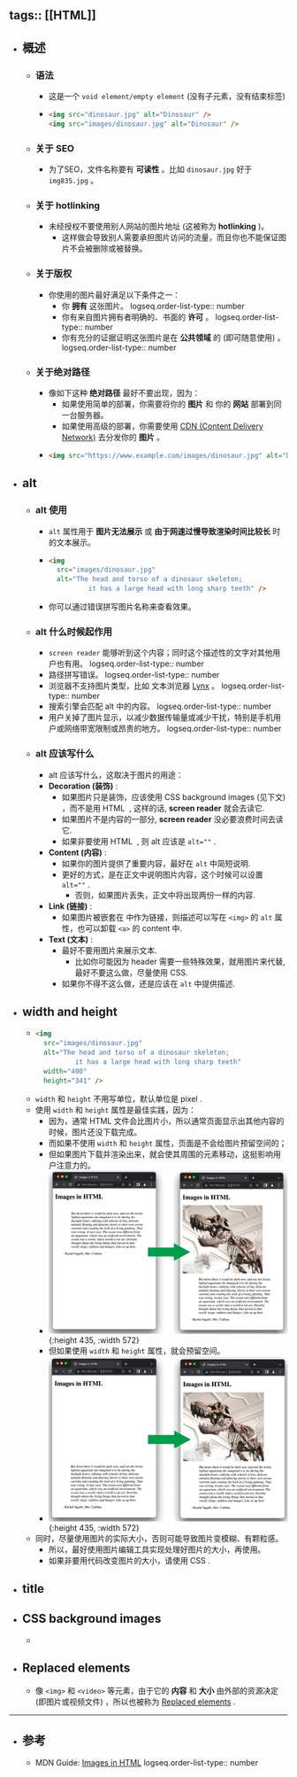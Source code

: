 tags:: [[HTML]]
---

- ## 概述
	- ### 语法
		- 这是一个 `void element/empty element` (没有子元素，没有结束标签)
		- ```html
		  <img src="dinosaur.jpg" alt="Dinosaur" />
		  <img src="images/dinosaur.jpg" alt="Dinosaur" />
		  ```
	- ### 关于 SEO
		- 为了SEO，文件名称要有 **可读性** 。比如 `dinosaur.jpg` 好于 `img835.jpg` 。
	- ### 关于 hotlinking
		- 未经授权不要使用别人网站的图片地址 (这被称为 **hotlinking** )。
			- 这样做会导致别人需要承担图片访问的流量，而且你也不能保证图片不会被删除或被替换。
	- ### 关于版权
		- 你使用的图片最好满足以下条件之一：
			- 你 **拥有** 这张图片。
			  logseq.order-list-type:: number
			- 你有来自图片拥有者明确的、书面的 **许可** 。
			  logseq.order-list-type:: number
			- 你有充分的证据证明这张图片是在 **公共领域** 的 (即可随意使用) 。
			  logseq.order-list-type:: number
	- ### 关于绝对路径
		- 像如下这种 **绝对路径** 最好不要出现，因为：
			- 如果使用简单的部署，你需要将你的 **图片** 和 你的 **网站** 部署到同一台服务器。
			- 如果使用高级的部署，你需要使用 [CDN (Content Delivery Network)](https://developer.mozilla.org/en-US/docs/Glossary/CDN) 去分发你的 **图片** 。
		- ```html
		  <img src="https://www.example.com/images/dinosaur.jpg" alt="Dinosaur" />
		  ```
- ## alt
	- ### alt 使用
		- `alt` 属性用于 **图片无法展示** 或 **由于网速过慢导致渲染时间比较长** 时的文本展示。
		- ```html
		  <img
		    src="images/dinosaur.jpg"
		    alt="The head and torso of a dinosaur skeleton;
		            it has a large head with long sharp teeth" />
		  ```
		- 你可以通过错误拼写图片名称来查看效果。
	- ### alt 什么时候起作用
		- `screen reader` 能够听到这个内容；同时这个描述性的文字对其他用户也有用。
		  logseq.order-list-type:: number
		- 路径拼写错误。
		  logseq.order-list-type:: number
		- 浏览器不支持图片类型，比如 文本浏览器 [Lynx](https://en.wikipedia.org/wiki/Lynx_(web_browser)) 。
		  logseq.order-list-type:: number
		- 搜索引擎会匹配 alt 中的内容。
		  logseq.order-list-type:: number
		- 用户关掉了图片显示，以减少数据传输量或减少干扰，特别是手机用户或网络带宽限制或昂贵的地方。
		  logseq.order-list-type:: number
	- ### alt 应该写什么
		- alt 应该写什么，这取决于图片的用途：
		- **Decoration (装饰)** :
			- 如果图片只是装饰，应该使用 CSS background images (见下文) ，而不是用 HTML <img> , 这样的话, **screen reader** 就会去读它.
			- 如果图片不是内容的一部分, **screen reader** 没必要浪费时间去读它.
			- 如果非要使用 HTML <img> , 则 alt 应该是 `alt=""` .
		- **Content (内容)** :
			- 如果你的图片提供了重要内容，最好在 `alt` 中简短说明.
			- 更好的方式，是在正文中说明图片内容，这个时候可以设置 `alt=""` .
				- 否则，如果图片丢失，正文中将出现两份一样的内容.
		- **Link (链接)** :
			- 如果图片被嵌套在 <a> 中作为链接，则描述可以写在 `<img>` 的 `alt` 属性，也可以卸载 `<a>` 的 content 中.
		- **Text (文本)** :
			- 最好不要用图片来展示文本.
				- 比如你可能因为 header 需要一些特殊效果，就用图片来代替, 最好不要这么做，尽量使用 CSS.
			- 如果你不得不这么做，还是应该在 `alt` 中提供描述.
- ## width and height
	- ``` html
	  <img
	    src="images/dinosaur.jpg"
	    alt="The head and torso of a dinosaur skeleton;
	            it has a large head with long sharp teeth"
	    width="400"
	    height="341" />
	  ```
	- `width` 和 `height` 不用写单位，默认单位是 pixel .
	- 使用 `width` 和 `height` 属性是最佳实践，因为：
		- 因为，通常 HTML 文件会比图片小，所以通常页面显示出其他内容的时候，图片还没下载完成。
		- 而如果不使用 `width` 和 `height` 属性，页面是不会给图片预留空间的；
		- 但如果图片下载并渲染出来，就会使其周围的元素移动，这挺影响用户注意力的。
		- ![image.png](../assets/image_1726061212271_0.png){:height 435, :width 572}
		- 但如果使用 `width` 和 `height` 属性，就会预留空间。
		- ![image.png](../assets/image_1726061497608_0.png){:height 435, :width 572}
	- 同时，尽量使用图片的实际大小，否则可能导致图片变模糊、有颗粒感。
		- 所以，最好使用图片编辑工具实现处理好图片的大小，再使用。
		- 如果非要用代码改变图片的大小，请使用 CSS .
- ## title
- ## CSS background images
	-
- ## Replaced elements
	- 像 `<img>` 和 `<video>` 等元素，由于它的 **内容** 和 **大小** 由外部的资源决定 (即图片或视频文件) ，所以也被称为 [Replaced elements](https://developer.mozilla.org/en-US/docs/Web/CSS/Replaced_element) .
- ---
- ## 参考
	- MDN Guide: [Images in HTML](https://developer.mozilla.org/en-US/docs/Learn/HTML/Multimedia_and_embedding/Images_in_HTML)
	  logseq.order-list-type:: number